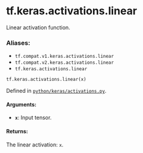 <div itemscope itemtype="http://developers.google.com/ReferenceObject">
<meta itemprop="name" content="tf.keras.activations.linear" />
<meta itemprop="path" content="Stable" />
</div>

# tf.keras.activations.linear

Linear activation function.

### Aliases:

* `tf.compat.v1.keras.activations.linear`
* `tf.compat.v2.keras.activations.linear`
* `tf.keras.activations.linear`

``` python
tf.keras.activations.linear(x)
```



Defined in [`python/keras/activations.py`](/code/stable/tensorflow/python/keras/activations.py).

<!-- Placeholder for "Used in" -->


#### Arguments:


* <b>`x`</b>: Input tensor.


#### Returns:

The linear activation: `x`.

